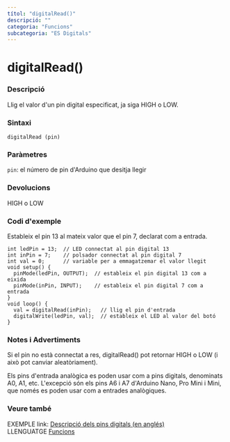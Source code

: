 ```yaml
---
títol: "digitalRead()"
descripció: ""
categoria: "Funcions"
subcategoria: "ES Digitals"
---
```


# digitalRead()

### Descripció

Llig el valor d'un pin digital especificat, ja siga HIGH o LOW.

### Sintaxi

`digitalRead (pin)`

### Paràmetres

`pin`: el número de pin d'Arduino que desitja llegir

### Devolucions

HIGH o LOW

### Codi d'exemple

Estableix el pin 13 al mateix valor que el pin 7, declarat com a entrada.

```
int ledPin = 13;  // LED connectat al pin digital 13
int inPin = 7;    // polsador connectat al pin digital 7
int val = 0;      // variable per a emmagatzemar el valor llegit
void setup() {
  pinMode(ledPin, OUTPUT);  // estableix el pin digital 13 com a eixida
  pinMode(inPin, INPUT);    // estableix el pin digital 7 com a entrada
}
void loop() {
  val = digitalRead(inPin);   // llig el pin d'entrada
  digitalWrite(ledPin, val);  // estableix el LED al valor del botó
}
```

### Notes i Advertiments

Si el pin no està connectat a res, digitalRead() pot retornar HIGH o LOW (i això pot canviar aleatòriament).

Els pins d'entrada analògica es poden usar com a pins digitals, denominats A0, A1, etc. L'excepció són els pins A6 i A7 d'Arduino Nano, Pro Mini i Mini, que només es poden usar com a entrades analògiques.

### Veure també

EXEMPLE link: [Descripció dels pins digitals (en anglés)](http://arduino.cc/en/Tutorial/DigitalPins)  
LLENGUATGE [Funcions](../../Funcions.md)
